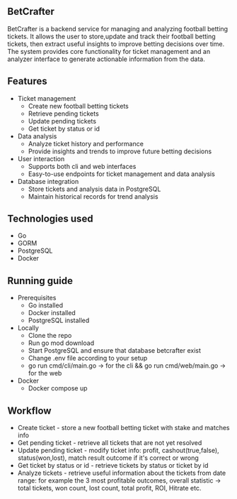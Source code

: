 BetCrafter
-
BetCrafter is a backend service for managing and analyzing football betting tickets.
It allows the user to store,update and track their football betting tickets, then extract useful insights to improve betting decisions over time.
The system provides core functionality for ticket management and an analyzer interface to generate actionable information from the data.


Features
-
* Ticket management
  * Create new football betting tickets
  * Retrieve pending tickets
  * Update pending tickets
  * Get ticket by status or id
* Data analysis
  * Analyze ticket history and performance
  * Provide insights and trends to improve future betting decisions
* User interaction
  * Supports both cli and web interfaces
  * Easy-to-use endpoints for ticket management and data analysis
* Database integration
  * Store tickets and analysis data in PostgreSQL
  * Maintain historical records for trend analysis


Technologies used
-
* Go
* GORM
* PostgreSQL
* Docker


Running guide
-
* Prerequisites
  * Go installed
  * Docker installed
  * PostgreSQL installed
* Locally
  * Clone the repo
  * Run go mod download
  * Start PostgreSQL and ensure that database betcrafter exist
  * Change .env file according to your setup
  * go run cmd/cli/main.go -> for the cli && go run cmd/web/main.go -> for the web
* Docker
  * Docker compose up


Workflow
-
* Create ticket              - store a new football betting ticket with stake and matches info
* Get pending ticket         - retrieve all tickets that are not yet resolved
* Update pending ticket      - modify ticket info: profit, cashout(true,false), status(won,lost), match result outcome if it's correct or wrong
* Get ticket by status or id - retrieve tickets by status or ticket by id
* Analyze tickets            - retrieve useful information about the tickets from date range: for example the 3 most profitable outcomes, overall statistic -> total tickets, won count, lost count, total profit, ROI, Hitrate etc.
